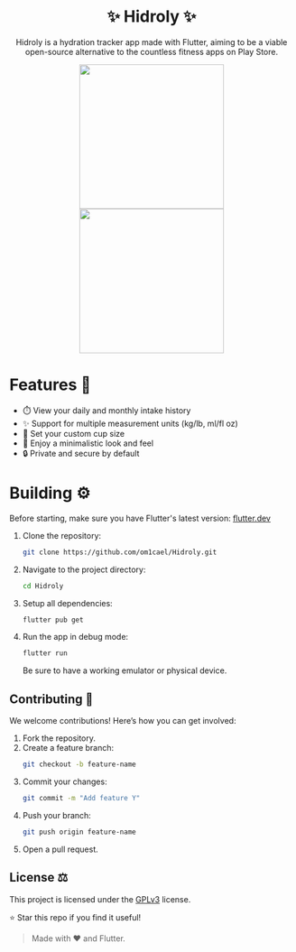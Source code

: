 <h1 align="center">✨ Hidroly ✨</h1>
<p align="center">Hidroly is a hydration tracker app made with Flutter, aiming to be a viable open-source alternative to the countless fitness apps on Play Store.</p>

<div align="center">
  <img src="https://github.com/user-attachments/assets/f248581a-01ef-47e6-ab57-8ffc562fca4d" width=256>
  <img src="https://github.com/user-attachments/assets/1b19417e-8d3f-42cc-afd1-8905a819fd68" width=256>
</div>

# Features 🌟
- ⏱️ View your daily and monthly intake history
- ✨ Support for multiple measurement units (kg/lb, ml/fl oz)
- 🥤 Set your custom cup size
- 🎯 Enjoy a minimalistic look and feel
- 🔒 Private and secure by default

# Building ⚙️
Before starting, make sure you have Flutter's latest version: [flutter.dev](https://docs.flutter.dev/get-started/install)

1. Clone the repository:
   ```bash
   git clone https://github.com/om1cael/Hidroly.git
   ```

2. Navigate to the project directory:
   ```bash
   cd Hidroly
   ```

3. Setup all dependencies:
   ```bash
   flutter pub get
   ```

4. Run the app in debug mode:
   ```bash
   flutter run
   ```
   Be sure to have a working emulator or physical device.

## Contributing 🌱

We welcome contributions! Here’s how you can get involved:

1. Fork the repository.
2. Create a feature branch:
   ```bash
   git checkout -b feature-name
   ```
3. Commit your changes:
   ```bash
   git commit -m "Add feature Y"
   ```
4. Push your branch:
   ```bash
   git push origin feature-name
   ```
5. Open a pull request.

## License ⚖️

This project is licensed under the [GPLv3](https://github.com/om1cael/Hidroly/blob/main/LICENSE) license.

⭐ Star this repo if you find it useful!
> Made with ❤️ and Flutter.
